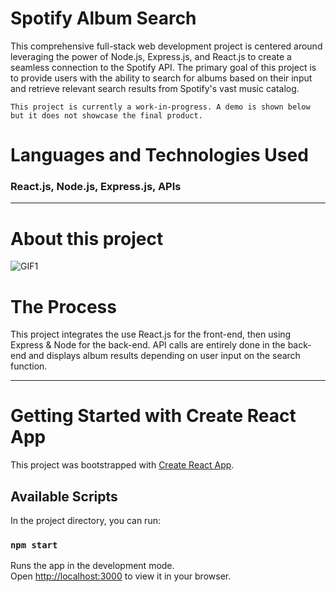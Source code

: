 


# Spotify Album Search
This comprehensive full-stack web development project is centered around leveraging the power of Node.js, Express.js, and React.js to create a seamless connection to the Spotify API. The primary goal of this project is to provide users with the ability to search for albums based on their input and retrieve relevant search results from Spotify's vast music catalog.

 `This project is currently a work-in-progress. A demo is shown below but it does not showcase the final product.`
# Languages and Technologies Used

### React.js, Node.js, Express.js, APIs

----

# About this project
![GIF1](https://www.upload.ee/image/15301183/spotify.gif)

# The Process
This project integrates the use React.js for the front-end, then using Express & Node for the back-end. API calls are entirely done in the back-end and displays album results depending on user input on the search function.

---


# Getting Started with Create React App

This project was bootstrapped with [Create React App](https://github.com/facebook/create-react-app).

## Available Scripts

In the project directory, you can run:

### `npm start`

Runs the app in the development mode.\
Open [http://localhost:3000](http://localhost:3000) to view it in your browser.

